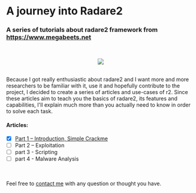 # A journey into Radare2
### A series of tutorials about radare2 framework from https://www.megabeets.net
<br>
<p align="center">
  <img src="https://i1.wp.com/www.megabeets.net/uploads/r2_part1_1.png"/>
</p>
<br>
Because I got really enthusiastic about radare2 and I want more and more researchers to be familiar with it, use it and hopefully contribute to the project, I decided to create a series of articles and use-cases of r2. Since these articles aim to teach you the basics of radare2, its features and capabilities, I'll explain much more than you actually need to know in order to solve each task.

#### Articles:
- [x] [Part 1 – Introduction, Simple Crackme](https://www.megabeets.net/a-journey-into-radare-2-part-1/)
- [ ] Part 2 – Exploitation
- [ ] part 3 - Scripting
- [ ] part 4 - Malware Analysis

<br><br>
Feel free to [contact me](https://www.megabeets.net/about.html#contact) with any question or thought you have.
